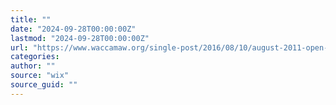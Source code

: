 ```yaml
---
title: ""
date: "2024-09-28T00:00:00Z"
lastmod: "2024-09-28T00:00:00Z"
url: "https://www.waccamaw.org/single-post/2016/08/10/august-2011-open-meeting-summary-08052011"
categories:
author: ""
source: "wix"
source_guid: ""
---
```




